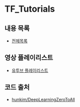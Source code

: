 # TF_Tutorials

## 내용 목록
- [전체목록](https://hunkim.github.io/ml/)

## 영상 플레이리스트
- [유투브 플레이리스트](https://www.youtube.com/watch?v=BS6O0zOGX4E&list=PLlMkM4tgfjnLSOjrEJN31gZATbcj_MpUm)

## 코드 출처
- [hunkim/DeepLearningZeroToAll](https://github.com/hunkim/DeepLearningZeroToAll/tree/master/tf2)
